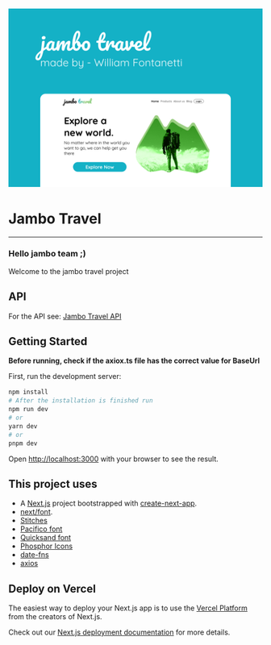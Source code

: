 <h1 align="center">
<img src="https://github.com/fontanettiwilliam/jamboTravel-Web/blob/main/src/assets/Thumbnail.png?raw=true" />
</h1>

# Jambo Travel

---

<h3>Hello jambo team ;)</h3>
<p>Welcome to the jambo travel project</p>

## API

For the API see: [Jambo Travel API](https://github.com/fontanettiwilliam/jamboTravel-API)

## Getting Started

**Before running, check if the axiox.ts file has the correct value for BaseUrl**

First, run the development server:

```bash
npm install
# After the installation is finished run
npm run dev
# or
yarn dev
# or
pnpm dev
```

Open [http://localhost:3000](http://localhost:3000) with your browser to see the result.

## This project uses

- A [Next.js](https://nextjs.org/) project bootstrapped with [create-next-app](https://github.com/vercel/next.js/tree/canary/packages/create-next-app).
- [next/font](https://nextjs.org/docs/basic-features/font-optimization).
- [Stitches](https://stitches.dev/)
- [Pacifico font](https://fonts.google.com/specimen/Pacifico)
- [Quicksand font](https://fonts.google.com/specimen/Quicksand)
- [Phosphor Icons](https://phosphoricons.com/)
- [date-fns](https://date-fns.org/)
- [axios](https://axios-http.com/)

## Deploy on Vercel

The easiest way to deploy your Next.js app is to use the [Vercel Platform](https://vercel.com/new?utm_medium=default-template&filter=next.js&utm_source=create-next-app&utm_campaign=create-next-app-readme) from the creators of Next.js.

Check out our [Next.js deployment documentation](https://nextjs.org/docs/deployment) for more details.
